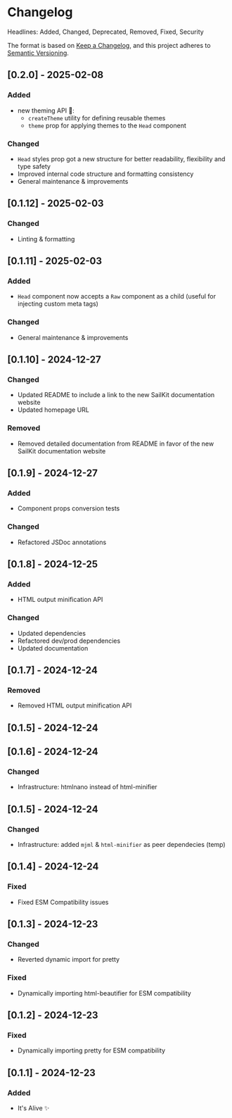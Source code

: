 # Changelog

Headlines: Added, Changed, Deprecated, Removed, Fixed, Security

The format is based on [Keep a Changelog](https://keepachangelog.com/en/1.0.0/),
and this project adheres to [Semantic Versioning](https://semver.org/spec/v2.0.0.html).

## [0.2.0] - 2025-02-08

### Added

- new theming API 🎨:
  - `createTheme` utility for defining reusable themes
  - `theme` prop for applying themes to the `Head` component

### Changed

- `Head` styles prop got a new structure for better readability, flexibility and type safety
- Improved internal code structure and formatting consistency
- General maintenance & improvements

## [0.1.12] - 2025-02-03

### Changed

- Linting & formatting

## [0.1.11] - 2025-02-03

### Added

- `Head` component now accepts a `Raw` component as a child (useful for injecting custom meta tags)

### Changed

- General maintenance & improvements

## [0.1.10] - 2024-12-27

### Changed

- Updated README to include a link to the new SailKit documentation website
- Updated homepage URL

### Removed

- Removed detailed documentation from README in favor of the new SailKit documentation website

## [0.1.9] - 2024-12-27

### Added

- Component props conversion tests

### Changed

- Refactored JSDoc annotations

## [0.1.8] - 2024-12-25

### Added

- HTML output minification API

### Changed

- Updated dependencies
- Refactored dev/prod dependencies
- Updated documentation

## [0.1.7] - 2024-12-24

### Removed

- Removed HTML output minification API

## [0.1.5] - 2024-12-24

## [0.1.6] - 2024-12-24

### Changed

- Infrastructure: htmlnano instead of html-minifier

## [0.1.5] - 2024-12-24

### Changed

- Infrastructure: added `mjml` & `html-minifier` as peer dependecies (temp)

## [0.1.4] - 2024-12-24

### Fixed

- Fixed ESM Compatibility issues

## [0.1.3] - 2024-12-23

### Changed

- Reverted dynamic import for pretty

### Fixed

- Dynamically importing html-beautifier for ESM compatibility

## [0.1.2] - 2024-12-23

### Fixed

- Dynamically importing pretty for ESM compatibility

## [0.1.1] - 2024-12-23

### Added

- It's Alive ✨
